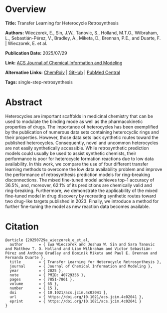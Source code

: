 # Overview
**Title:**
Transfer Learning for Heterocycle Retrosynthesis

**Authors:**
Wieczorek, E., Sin, J.W., Tanovic, S., Holland, M.T.O., Wilbraham, L., Sebastián-Pérez, V., Bradley, A., Miketa, D., Brennan, P.E., and Duarte, F. |
Wieczorek, E. et al.

**Publication Date:**
2025/07/29

**Link:**
[ACS Journal of Chemical Information and Modeling](https://pubs.acs.org/doi/10.1021/acs.jcim.4c02041)

**Alternative Links:**
[ChemRxiv](https://chemrxiv.org/engage/chemrxiv/article-details/6617d56321291e5d1d9ef449) |
[GitHub](https://github.com/duartegroup/Het-retro) |
[PubMed Central](https://pmc.ncbi.nlm.nih.gov/articles/PMC12344764)

**Tags:**
single-step-retrosynthesis


# Abstract
Heterocycles are important scaffolds in medicinal chemistry that can be used to modulate the binding mode as well as the pharmacokinetic properties of drugs.
The importance of heterocycles has been exemplified by the publication of numerous data sets containing heterocyclic rings and their properties.
However, those data sets lack synthetic routes toward the published heterocycles.
Consequently, novel and uncommon heterocycles are not easily synthetically accessible.
While retrosynthetic prediction models could usually be used to assist synthetic chemists, their performance is poor for heterocycle formation reactions due to low data availability.
In this work, we compare the use of four different transfer learning methods to overcome the low data availability problem and improve the performance of retrosynthesis prediction models for ring-breaking disconnections.
The mixed fine-tuned model achieves top-1 accuracy of 36.5%, and, moreover, 62.1% of its predictions are chemically valid and ring-breaking.
Furthermore, we demonstrate the applicability of the mixed fine-tuned model in drug discovery by recreating synthetic routes toward two drug-like targets published in 2023.
Finally, we introduce a method for further fine-tuning the model as new reaction data becomes available.


# Citation
```
@article {20250729a_wieczorek_e_et_al,
  author       = { Ewa Wieczorek and Joshua W. Sin and Sara Tanovic and Matthew T. O. Holland and Liam Wilbraham and Victor Sebastián-Pérez and Anthony Bradley and Dominik Miketa and Paul E. Brennan and Fernanda Duarte },
  title        = { Transfer Learning for Heterocycle Retrosynthesis },
  journal      = { Journal of Chemical Information and Modeling },
  year         = { 2025 },
  note         = { PMID: 40729356 },
  pages        = { 7851-7861 },
  volume       = { 65 },
  number       = { 15 },
  doi          = { 10.1021/acs.jcim.4c02041 },
  url          = { https://doi.org/10.1021/acs.jcim.4c02041 },
  eprint       = { https://doi.org/10.1021/acs.jcim.4c02041 }
}
```

